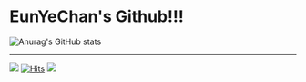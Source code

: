 # EunYeChan's Github!!!


![Anurag's GitHub stats](https://github-readme-stats.vercel.app/api?username=eunyechan&show_icons=true&theme=dracula)
____________________________________________________________________________________________________________________________________________________________


<img src="https://img.shields.io/badge/TypeScript-3178C6?style=flat&logo=TypeScript&logoColor=white"/> [![Hits](https://hits.seeyoufarm.com/api/count/incr/badge.svg?url=https%3A%2F%2Fgithub.com%2Feunyechan&count_bg=%23276FC6&title_bg=%235F68CA&icon=googlekeep.svg&icon_color=%23F5EBEB&title=hits&edge_flat=false)](https://hits.seeyoufarm.com)
<img src="https://img.shields.io/badge/React-61DAFB?style=flat&logo=React&logoColor=white"/>
